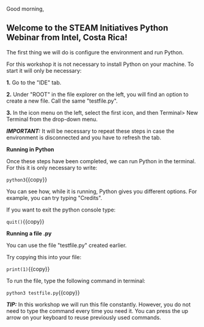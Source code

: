 Good morning, 

## Welcome to the STEAM Initiatives Python Webinar from Intel, Costa Rica!

The first thing we will do is configure the environment and run Python.

For this workshop it is not necessary to install Python on your machine. To start it will only be necessary:

**1.** Go to the "IDE" tab. 

**2.** Under "ROOT" in the file explorer on the left, you will find an option to create a new file. Call the same "testfile.py".

**3.** In the icon menu on the left, select the first icon, and then Terminal> New Terminal from the drop-down menu.

***IMPORTANT:*** It will be necessary to repeat these steps in case the environment is disconnected and you have to refresh the tab.

**Running in Python**

Once these steps have been completed, we can run Python in the terminal. For this it is only necessary to write:

`python3`{{copy}}

You can see how, while it is running, Python gives you different options. For example, you can try typing "Credits".

If you want to exit the python console type:

`quit()`{{copy}}

**Running a file .py**

You can use the file "testfile.py" created earlier.

Try copying this into your file:

`print(1)`{{copy}}

To run the file, type the following command in terminal:

`python3 testfile.py`{{copy}}

***TIP:*** In this workshop we will run this file constantly. However, you do not need to type the command every time you need it.
You can press the up arrow on your keyboard to reuse previously used commands.
